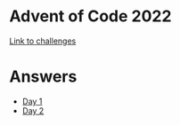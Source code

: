 # Advent of Code 2022

[Link to challenges](https://adventofcode.com/2022/)

# Answers

- [Day 1](./day%201/README.md)
- [Day 2](./day%202/README.md)
